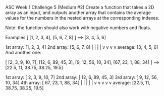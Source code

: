 ASC Week 1 Challenge 5 (Medium #2)
Create a function that takes a 2D array as an input, and outputs another array that contains the average values for the numbers in the nested arrays at the corresponding indexes.

Note: the function should also work with negative numbers and floats.

Examples
[ [1, 2, 3, 4], [5, 6, 7, 8] ]  ==>  [3, 4, 5, 6]

1st array: [1, 2, 3, 4]
2nd array: [5, 6, 7, 8]
|  |  |  |
v  v  v  v
average:   [3, 4, 5, 6]
And another one:

[ [2, 3, 9, 10, 7], [12, 6, 89, 45, 3], [9, 12, 56, 10, 34], [67, 23, 1, 88, 34] ]  ==>  [22.5, 11, 38.75, 38.25, 19.5]

1st array: [  2,   3,    9,   10,    7]
2nd array: [ 12,   6,   89,   45,    3]
3rd array: [  9,  12,   56,   10,   34]
4th array: [ 67,  23,    1,   88,   34]
|    |     |     |     |
v    v     v     v     v
average:   [22.5, 11, 38.75, 38.25, 19.5]